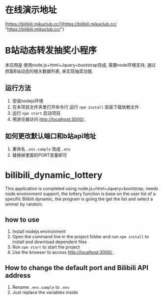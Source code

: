 # 在线演示地址
[https://bilibili.mikuclub.cc/](https://bilibili.mikuclub.cc/ "https://bilibili.mikuclub.cc/")



# B站动态转发抽奖小程序
本应用是 使用node.js+html+Jquery+bootstrap完成, 需要node环境支持, 通过抓取B站动态的相关数据列表, 来实现抽奖功能


## 运行方法
1. 安装nodejs环境
2. 在本项目文件夹里打开命令行 运行 `npm install` 安装下载依赖文件
3. 运行 `npm start` 启动项目
4. 用游览器访问 [http://localhost:3000/ ](http://localhost:3000/  "http://localhost:3000/ ").

## 如何更改默认端口和b站api地址
1. 重命名 `.env.sample` 改成 `.env` 
2. 替换掉里面的PORT变量即可

# bilibili_dynamic_lottery
This application is completed using node.js+html+Jquery+bootstrap, needs node environment support, the lottery function is base on the user list of a specific Bilibili dynamic, the program is going the get the list and select a winner by random.




## how to use
1. Install nodejs environment
2. Open the command line in the project folder and run `npm install` to install and download dependent files
3. Run `npm start` to start the project
4. Use the browser to access [http://localhost:3000/ ](http://localhost:3000/ "http://localhost:3000/ ").

## How to change the default port and Bilibili API address
1. Rename `.env.sample` to `.env`
2. Just replace the variables inside
